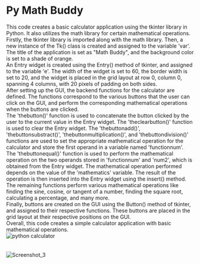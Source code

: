 # Py Math Buddy

This code creates a basic calculator application using the tkinter library in Python. It also utilizes the math library for certain mathematical operations.
<br>
Firstly, the tkinter library is imported along with the math library. Then, a new instance of the Tk() class is created and assigned to the variable 'var'. The title of the application is set as "Math Buddy", and the background color is set to a shade of orange.
<br>
An Entry widget is created using the Entry() method of tkinter, and assigned to the variable 'e'. The width of the widget is set to 60, the border width is set to 20, and the widget is placed in the grid layout at row 0, column 0, spanning 4 columns, with 20 pixels of padding on both sides.
<br>
After setting up the GUI, the backend functions for the calculator are defined. The functions correspond to the various buttons that the user can click on the GUI, and perform the corresponding mathematical operations when the buttons are clicked.
<br>
The 'thebutton()' function is used to concatenate the button clicked by the user to the current value in the Entry widget. The 'theclearbutton()' function is used to clear the Entry widget. The 'thebuttonadd()', 'thebuttonsubstract()', 'thebuttonmultiplication()', and 'thebuttondivision()' functions are used to set the appropriate mathematical operation for the calculator and store the first operand in a variable named 'functionnum'.
<br>
The 'thebuttonequal()' function is used to perform the mathematical operation on the two operands stored in 'functionnum' and 'num2', which is obtained from the Entry widget. The mathematical operation performed depends on the value of the 'mathematics' variable. The result of the operation is then inserted into the Entry widget using the insert() method.
<br>
The remaining functions perform various mathematical operations like finding the sine, cosine, or tangent of a number, finding the square root, calculating a percentage, and many more.
<br>
Finally, buttons are created on the GUI using the Button() method of tkinter, and assigned to their respective functions. These buttons are placed in the grid layout at their respective positions on the GUI.
<br>
Overall, this code creates a simple calculator application with basic mathematical operations.
<br>
![python calculator](https://user-images.githubusercontent.com/61019243/227697994-79b8d8be-a41b-44db-81d8-23261d3f6b2c.png)
<br>
<br>
<br>![Screenshot_3](https://user-images.githubusercontent.com/61019243/227698018-b9d6134a-dbcf-4cd4-95c9-5c9fde381e65.png)


